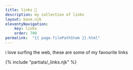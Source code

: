 ```yaml
---
title: links 🔗
description: my collection of links
layout: base.njk
eleventyNavigation:
    key: links
    order: 700
permalink:  "{{ page.filePathStem }}.html"
---
```


i love surfing the web, these are some of my favourite links

{% include "partials/_links.njk" %}